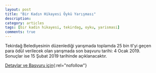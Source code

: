 ```yaml
---
layout: post
title: "Bir Kadın Hikayesi Öykü Yarışması"
description: 
category: articles
tags: [bir kadin hikayesi, tekirdag, oyku, yarismasi]
comments: true
---
```


Tekirdağ Belediyesinin düzenlediği yarışmada toplamda 25 bin tl'yi geçen para ödül verilecek olan yarışmada son başvuru tarihi: 4 Ocak 2019. Sonuçlar ise 15 Şubat 2019 tarihinde açıklanacaktır.

[Detaylar ve Başvuru için](https://www.guncel-egitim.org/2019-bir-kadin-hikayesi-oyku-yarismasi/?utm_source=edebiyatyarismalari.com&utm_medium=affiliate){:rel="nofollow"}